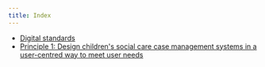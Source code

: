 ```yaml
---
title: Index
---
```


* [Digital standards](/digital-standards)
* [Principle 1: Design children's social care case management systems in a user-centred way to meet user needs](/principle-1)
